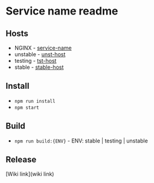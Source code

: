 # Service name readme

## Hosts

* NGINX - [service-name](/etc/nginx/sites-available/service-name.conf)
* unstable - [unst-host](https://unst-host/)
* testing - [tst-host](https://tst-host/)
* stable - [stable-host](https://stable-host/)

## Install

- `npm run install`
- `npm start` 

## Build

- `npm run build:{ENV}` - ENV: stable | testing | unstable

## Release
[Wiki link](wiki link)
